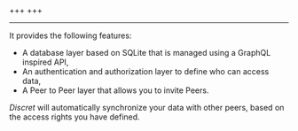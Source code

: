 +++
+++

---

It provides the following features:
- A database layer based on SQLite that is managed using a GraphQL inspired API,
- An authentication and authorization layer to define who can access data,
- A Peer to Peer layer that allows you to invite Peers.

*Discret* will automatically synchronize your data with other peers, based on the access rights you have defined.


